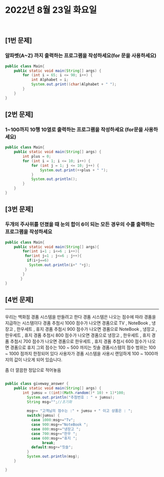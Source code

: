 # 2022년 8월 23일 화요일
<br>

## [1번 문제]

### 알파벳(A~Z) 까지 출력하는 프로그램을 작성하세요(for 문을 사용하세요)

```java
public class Main{
    public static void main(String[] args) {
        for (int i = 65; i <= 90; i++) {
            int Alphabet = i;
            System.out.print((char)Alphabet + " ");
        }
    }
}
```

## [2번 문제]

### 1~100까지 10행 10열로 출력하는 프로그램을 작성하세요 (for문을 사용하세요)

```java
public class Main{
    public static void main(String[] args) {
        int plus = 0;
        for (int i = 1; i <= 10; i++) {
            for (int j = 1; j <= 10; j++) {
                System.out.print(++plus + " ");
            }
            System.out.println();
        }
    }
}
```

## [3번 문제] 

### 두개의 주사위를 던졌을 때 눈의 합이 6이 되는 모든 경우의 수를 출력하는 프로그램을 작성하세요

```java
public class Main{
    public static void main(String[] args){
        for(int i=1 ; i<=6 ; i++){
         for(int j=1 ; j<=6 ; j++){
          if(i+j==6)
           System.out.println(i+" "+j);
         }
        }
       }
}
```

## [4번 문제] 
---

   우리는 백화점 경품 시스템을 만들려고 한다
   경품 시스템은 나오는 점수에 따라 경품을 지급하는 시스템이다
   경품 추첨시 1000 점수가 나오면
   경품으로 TV , NoteBook , 냉장고 , 한우세트 , 휴지
   경품 추첨시 900 점수가 나오면
   경품으로  NoteBook , 냉장고 , 한우세트 , 휴지
   경품 추첨시 800 점수가 나오면
   경품으로  냉장고 , 한우세트 , 휴지
   경품 추첨시 700 점수가 나오면
   경품으로  한우세트 , 휴지
   경품 추첨시 600 점수가 나오면
   경품으로  휴지
   그외 점수는 100 ~ 500 까지는 칫솔 
   경품시스템의 점수 범위는 100 ~ 1000 점까지 한정되어 있다
   사용자가 경품 시스템을 사용시 랜덤하게 100 ~ 1000까지의 값이 나오게 되어 있습니다.

좀 더 깔끔한 정답으로 적어놓음

```java

public class giveway_answer {
	public static void main(String[] args) {
		int jumsu = ((int)(Math.random()* 10) + 1)*100;
		  System.out.println("추첨번호 : " + jumsu);
		  String msg="";//초기화
		  
		  msg+= "고객님의 점수는 :" + jumsu + " 이고 상품은 : ";  
		  switch(jumsu) {
		  	case 1000:msg+="Tv";
		  	case 900:msg+="NoteBook ";
		  	case 800:msg+="냉장고 ";
		  	case 700:msg+="한우 ";
		  	case 600:msg+="휴지 ";
		  	     break;
		  	default:msg+="칫솔";     
		  }
		  System.out.println(msg);
	}

}
```